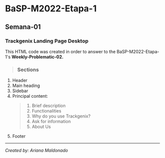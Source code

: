 # BaSP-M2022-Etapa-1
## Semana-01
### **Trackgenix Landing Page Desktop**
This HTML code was created in order to answer to the BaSP-M2022-Etapa-1's **Weekly-Problematic-02.**
>### **Sections**
1. Header
2. Main heading
3. Sidebar
4. Principal content:
    >1. Brief description
    >2. Functionalities
    >3. Why do you use Trackgenix?
    >4. Ask for information
    >5. About Us
5. Footer
---
*Created by: Ariana Maldonado*